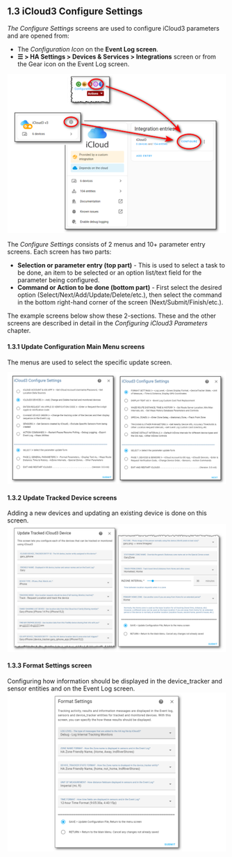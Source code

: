 ## 1.3  iCloud3 Configure Settings

*The Configure Settings* screens are used to configure iCloud3 parameters and are opened from:

- The *Configuration Icon*  on the **Event Log screen**.
- **☰ > HA Settings > Devices & Services > Integrations** screen or from the Gear icon on the Event Log screen. 

![](..\images\cf-configure.png)

The *Configure Settings* consists of 2 menus and 10+ parameter entry screens. Each screen has two parts:

- **Selection or parameter entry (top part)** - This is used to select a task to be done, an item to be selected or an option list/text field for the parameter being configured.
- **Command or Action to be done (bottom part)** - First select the desired option (Select/Next/Add/Update/Delete/etc.), then select the command in the bottom right-hand corner of the screen (Next/Submit/Finish/etc.).

The example screens below show these 2-sections. These and the other screens are described in detail in the *Configuring iCloud3 Parameters* chapter.



#### 1.3.1 Update Configuration Main Menu screens

The menus are used to select the specific update screen.

![](..\images\cf-menu-1-2-sbs.png)



#### 1.3.2 Update Tracked Device screens

Adding a new devices and updating an existing device is done on this screen.
![](..\images\cf-device-update.png)



#### 1.3.3 Format Settings screen

Configuring how information should be displayed in the device_tracker and sensor entities and on the Event Log screen. 
![](..\images\cf-format-settings.png)

